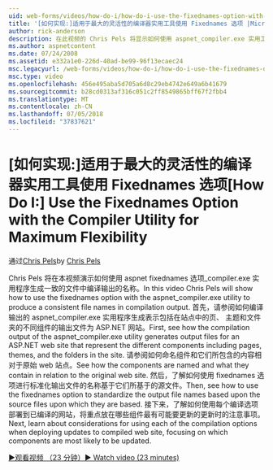 ```yaml
---
uid: web-forms/videos/how-do-i/how-do-i-use-the-fixednames-option-with-the-compiler-utility-for-maximum-flexibility
title: '[如何实现:]适用于最大的灵活性的编译器实用工具使用 Fixednames 选项 |Microsoft Docs'
author: rick-anderson
description: 在此视频的 Chris Pels 将显示如何使用 aspnet_compiler.exe 实用工具使用 fixednames 选项生成编译 ou 中一致的文件名称...
ms.author: aspnetcontent
ms.date: 07/24/2008
ms.assetid: e332a1e0-226d-40ad-be99-96f13ecaec24
msc.legacyurl: /web-forms/videos/how-do-i/how-do-i-use-the-fixednames-option-with-the-compiler-utility-for-maximum-flexibility
msc.type: video
ms.openlocfilehash: 456e495aba5d705a6d8c29eb4742e649a6b41679
ms.sourcegitcommit: b28cd0313af316c051c2ff8549865bff67f2fbb4
ms.translationtype: MT
ms.contentlocale: zh-CN
ms.lasthandoff: 07/05/2018
ms.locfileid: "37837621"
---
```

<a name="how-do-i-use-the-fixednames-option-with-the-compiler-utility-for-maximum-flexibility"></a><span data-ttu-id="e4af7-103">[如何实现:]适用于最大的灵活性的编译器实用工具使用 Fixednames 选项</span><span class="sxs-lookup"><span data-stu-id="e4af7-103">[How Do I:] Use the Fixednames Option with the Compiler Utility for Maximum Flexibility</span></span>
====================
<span data-ttu-id="e4af7-104">通过[Chris Pels](https://twitter.com/chrispels)</span><span class="sxs-lookup"><span data-stu-id="e4af7-104">by [Chris Pels](https://twitter.com/chrispels)</span></span>

<span data-ttu-id="e4af7-105">Chris Pels 将在本视频演示如何使用 aspnet fixednames 选项\_compiler.exe 实用程序生成一致的文件中编译输出的名称。</span><span class="sxs-lookup"><span data-stu-id="e4af7-105">In this video Chris Pels will show how to use the fixednames option with the aspnet\_compiler.exe utility to produce a consistent file names in compilation output.</span></span> <span data-ttu-id="e4af7-106">首先，请参阅如何编译输出的 aspnet\_compiler.exe 实用程序生成表示包括在站点中的页、 主题和文件夹的不同组件的输出文件为 ASP.NET 网站。</span><span class="sxs-lookup"><span data-stu-id="e4af7-106">First, see how the compilation output of the aspnet\_compiler.exe utility generates output files for an ASP.NET web site that represent the different components including pages, themes, and the folders in the site.</span></span> <span data-ttu-id="e4af7-107">请参阅如何命名组件和它们所包含的内容相对于原始 web 站点。</span><span class="sxs-lookup"><span data-stu-id="e4af7-107">See how the components are named and what they contain in relation to the original web site.</span></span> <span data-ttu-id="e4af7-108">然后，了解如何使用 fixednames 选项进行标准化输出文件的名称基于它们所基于的源文件。</span><span class="sxs-lookup"><span data-stu-id="e4af7-108">Then, see how to use the fixednames option to standardize the output file names based upon the source files upon which they are based.</span></span> <span data-ttu-id="e4af7-109">接下来，了解如何使用每个编译选项部署到已编译的网站，将重点放在哪些组件最有可能要更新的更新时的注意事项。</span><span class="sxs-lookup"><span data-stu-id="e4af7-109">Next, learn about considerations for using each of the compilation options when deploying updates to compiled web site, focusing on which components are most likely to be updated.</span></span>

[<span data-ttu-id="e4af7-110">&#9654;观看视频 （23 分钟）</span><span class="sxs-lookup"><span data-stu-id="e4af7-110">&#9654; Watch video (23 minutes)</span></span>](https://channel9.msdn.com/Blogs/ASP-NET-Site-Videos/how-do-i-use-the-fixednames-option-with-the-compiler-utility-for-maximum-flexibility)
